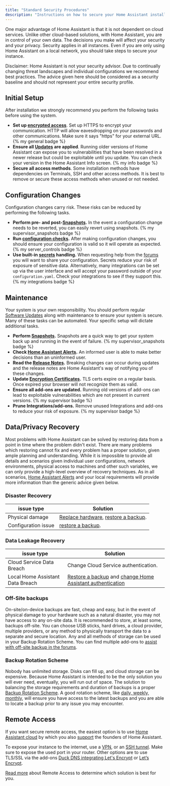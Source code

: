 ```yaml
---
title: "Standard Security Procedures"
description: "Instructions on how to secure your Home Assistant installation."
---
```


One major advantage of Home Assistant is that it is not dependent on cloud services. Unlike other cloud-based solutions, with Home Assistant, you are in control of your own data. The decisions you make will affect your security and your privacy. Security applies in all instances. Even if you are only using Home Assistant on a local network, you should take steps to secure your instance.

<div class="info">
Disclaimer: Home Assistant is not your security advisor. Due to continually changing threat landscapes and individual configurations we recommend best practices. The advice given here should be considered as a security baseline and should not represent your entire security profile.
</div>

## Initial Setup

After installation we strongly recommend you perform the following tasks before using the system.

* **Set up [encrypted access](/docs/configuration/securing/#remote-access)**.  Set up HTTPS to encrypt your communication. HTTP will allow eavesdropping on your passwords and other communications.  Make sure it says "https" for your external URL.<br>
{% my general badge %}
* **Ensure all [Updates](/common-tasks/os/#update) are applied**. Running older versions of Home Assistant can expose you to vulnerabilities that have been resolved in a newer release but could be exploitable until you update. You can check your version in the Home Assistant Info screen.
{% my info badge %}
* **Secure all access methods**. Some installation methods have dependencies on Terminals, SSH and other access methods. It is best to remove or secure these access methods when unused or not needed.  

## Configuration Changes

Configuration changes carry risk. These risks can be reduced by performing the following tasks.

* **Perform pre- and post-[Snapshots](/common-tasks/os/#snapshots).** In the event a configuration change needs to be reverted, you can easily revert using snapshots.
{% my supervisor_snapshots badge %}
* **Run [configuration checks](/common-tasks/os/#configuration-check).** After making configuration changes, you should ensure your configuration is valid so it will operate as expected.
{% my server_controls badge %}
* **Use built-in [secrets](/docs/configuration/secrets/) handling.** When requesting help from the [forums](https://community.home-assistant.io/) you will want to share your configuration. Secrets reduce your risk of exposure of sensitive data. Alternatively, many integrations can be set up via the user interface and will accept your password outside of your `configuration.yaml`. Check your integrations to see if they support this.
{% my integrations badge %}

## Maintenance

Your system is your own responsibility. You should perform regular [Software Updates](/common-tasks/os/#update) along with maintenance to ensure your system is secure. Many of these tasks can be automated. Your specific setup will dictate additional tasks.

* **Perform [Snapshots](/common-tasks/os/#snapshots).** Snapshots are a quick way to get your system back up and running in the event of failure.
{% my supervisor_snapshots badge %}
* **Check [Home Assistant Alerts](https://alerts.home-assistant.io/).** An informed user is able to make better decisions than an uninformed user.
* **Read the [Release Notes](https://github.com/home-assistant/operating-system/releases/).** Breaking changes can occur during updates and the release notes are Home Assistant's way of notifying you of these changes.
* **Update [Encryption Certificates](/docs/configuration/securing/#remote-access).** TLS certs expire on a regular basis. Once expired your browser will not recognize them as valid.
* **Ensure all add-ons are updated.** Running old versions of add-ons can lead to exploitable vulnerabilities which are not present in current versions.
{% my supervisor badge %}
* **Prune Integrations/add-ons.** Remove unused Integrations and add-ons to reduce your risk of exposure.
{% my supervisor badge %}

## Data/Privacy Recovery

Most problems with Home Assistant can be solved by restoring data from a point in time where the problem didn't exist. There are many problems which restoring cannot fix and every problem has a proper solution, given ample planning and understanding. While it is impossible to provide all details and scenarios given individual user configurations, network environments, physical access to machines and other such variables, we can only provide a high-level overview of recovery techniques. As in all scenarios, [Home Assistant Alerts](https://alerts.home-assistant.io/) and your local requirements will provide more information than the generic advice given below.

### Disaster Recovery

| issue type | Solution|
|---|---|
| Physical damage | [Replace hardware](https://www.home-assistant.io/installation/), [restore a backup](https://www.home-assistant.io/common-tasks/os/#restoring-a-snapshot-on-a-new-install). |
| Configuration issue | [restore a backup](https://www.home-assistant.io/common-tasks/os/#restoring-a-snapshot-on-a-new-install).|

### Data Leakage Recovery

| issue type | Solution|
|---|---|
| Cloud Service Data Breach | Change Cloud Service authentication. |
| Local Home Assistant Data Breach | [Restore a backup](https://www.home-assistant.io/common-tasks/os/#restoring-a-snapshot-on-a-new-install) and [change Home Assistant authentication](https://www.home-assistant.io/docs/locked_out/#home-assistant-including-supervised) |

### Off-Site backups

On-site/on-device backups are fast, cheap and easy, but in the event of physical damage to your hardware such as a natural disaster, you may not have access to any on-site data. It is recommended to store, at least some, backups off-site. You can choose USB sticks, hard drives, a cloud provider, multiple providers, or any method to physically transport the data to a separate and secure location. Any and all methods of storage can be used in your Backup Rotation Scheme. You can find multiple add-ons to [assist with off-site backup in the forums](https://community.home-assistant.io/search?q=tag%3Ahassio-addon%20backup%20).

### Backup Rotation Scheme

Nobody has unlimited storage. Disks can fill up, and cloud storage can be expensive. Because Home Assistant is intended to be the only solution you will ever need, eventually, you will run out of space. The solution to balancing the storage requirements and duration of backups is a proper [Backup Rotation Scheme](https://en.wikipedia.org/wiki/Backup_rotation_scheme). A good rotation scheme, like [daily, weekly, monthly](https://en.wikipedia.org/wiki/Backup_rotation_scheme#Grandfather-father-son), will ensure you have access to the latest backups and you are able to locate a backup prior to any issue you may encounter.

## Remote Access

If you want secure remote access, the easiest option is to use [Home Assistant cloud](/cloud/) by which you also [support](https://www.nabucasa.com/about) the founders of Home Assistant.

To expose your instance to the internet, use a [VPN](https://pivpn.dev/), or an [SSH tunnel](/blog/2017/11/02/secure-shell-tunnel/). Make sure to expose the used port in your router. Other options are to use TLS/SSL via the add-ons [Duck DNS integrating Let's Encrypt](/integrations/duckdns/) or [Let’s Encrypt](/docs/ecosystem/certificates/lets_encrypt/).

[Read more](/docs/configuration/remote/) about Remote Access to determine which solution is best for you.
